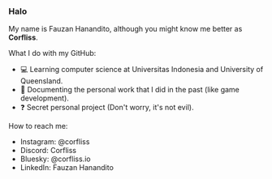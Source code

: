### Halo
My name is Fauzan Hanandito, although you might know me better as **Corfliss**.

What I do with my GitHub:
* 💻 Learning computer science at Universitas Indonesia and University of Queensland.
* 📘 Documenting the personal work that I did in the past (like game development).
* ❓ Secret personal project (Don't worry, it's not evil).

How to reach me:
* Instagram: @corfliss
* Discord: Corfliss
* Bluesky: @corfliss.io
* LinkedIn: Fauzan Hanandito

<!---
Corfliss/Corfliss is a ✨ special ✨ repository because its `README.md` (this file) appears on your GitHub profile.
You can click the Preview link to take a look at your changes.
--->
